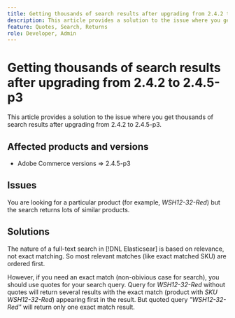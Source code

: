 ```yaml
---
title: Getting thousands of search results after upgrading from 2.4.2 to 2.4.5-p3
description: This article provides a solution to the issue where you get thousands of search results after upgrading from 2.4.2 to 2.4.5-p3.
feature: Quotes, Search, Returns
role: Developer, Admin
---
```


# Getting thousands of search results after upgrading from 2.4.2 to 2.4.5-p3

This article provides a solution to the issue where you get thousands of search results after upgrading from 2.4.2 to 2.4.5-p3.

## Affected products and versions

* Adobe Commerce versions => 2.4.5-p3

## Issues

You are looking for a particular product (for example, *WSH12-32-Red*) but the search returns lots of similar products.

## Solutions

The nature of a full-text search in [!DNL Elasticsear] is based on relevance, not exact matching. So most relevant matches (like exact matched SKU) are ordered first.

However, if you need an exact match (non-obivious case for search), you should use quotes for your search query. Query for *WSH12-32-Red* without quotes will return several results with the exact match (product with *SKU WSH12-32-Red*) appearing first in the result. But quoted query *"WSH12-32-Red"* will return only one exact match result.
